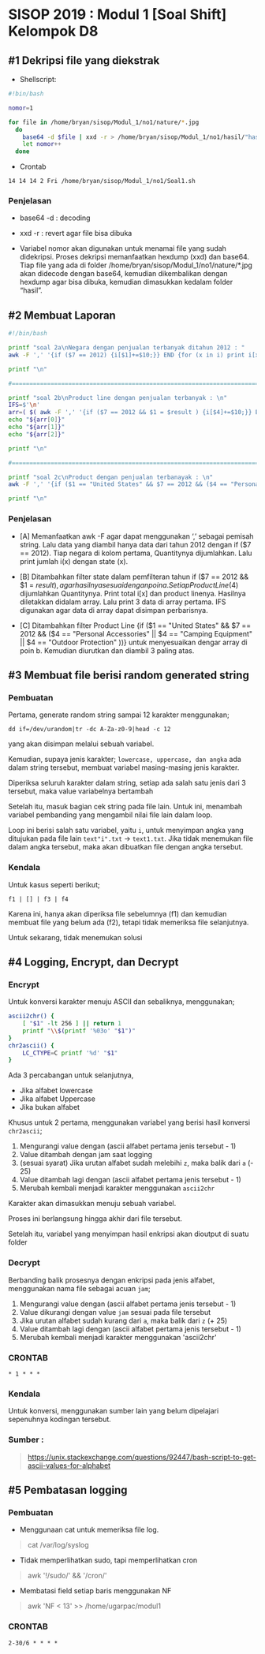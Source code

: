 # SISOP 2019 : Modul 1 [Soal Shift] Kelompok D8

## #1 Dekripsi file yang diekstrak

* Shellscript:

```bash
#!bin/bash

nomor=1

for file in /home/bryan/sisop/Modul_1/no1/nature/*.jpg
  do    
    base64 -d $file | xxd -r > /home/bryan/sisop/Modul_1/no1/hasil/"hasil"$nomor".jpg"
    let nomor++
  done
```

* Crontab

`14 14 14 2 Fri /home/bryan/sisop/Modul_1/no1/Soal1.sh`

### Penjelasan
* base64 -d	: decoding

* xxd -r	: revert agar file bisa dibuka

* Variabel nomor akan digunakan untuk menamai file yang sudah didekripsi. Proses dekripsi memanfaatkan hexdump (xxd) dan base64. Tiap file yang ada di folder /home/bryan/sisop/Modul_1/no1/nature/*.jpg akan didecode dengan base64, kemudian dikembalikan dengan hexdump agar bisa dibuka, kemudian dimasukkan kedalam folder “hasil”.

## #2 Membuat Laporan
```bash
#!/bin/bash

printf "soal 2a\nNegara dengan penjualan terbanyak ditahun 2012 : "
awk -F ',' '{if ($7 == 2012) {i[$1]+=$10;}} END {for (x in i) print i[x] "," x}' WA_Sales_Products_2012-14.csv | sort -nr | head -1 | awk -F ',' '{print $2}'

printf "\n"

#======================================================================#

printf "soal 2b\nProduct line dengan penjualan terbanyak : \n"
IFS=$'\n'
arr=( $( awk -F ',' '{if ($7 == 2012 && $1 = $result ) {i[$4]+=$10;}} END {for (x in i) print i[x] "," x;}' WA_Sales_Products_2012-14.csv | sort -nr | head -3 | awk -F ',' '{print $2}' ) )
echo "${arr[0]}"
echo "${arr[1]}"
echo "${arr[2]}"

printf "\n"

#======================================================================#

printf "soal 2c\nProduct dengan penjualan terbanayak : \n"
awk -F ',' '{if ($1 == "United States" && $7 == 2012 && ($4 == "Personal Accessories" || $4 == "Camping Equipment" || $4 == "Outdoor Protection" )) {i[$6]+=$10;}} END {for (x in i) print i[x] "," x;}' WA_Sales_Products_2012-14.csv | sort -nr | head -3 | awk -F ',' '{print $2}'

printf "\n"
```

### Penjelasan
* [A] Memanfaatkan awk -F agar dapat menggunakan ‘,’ sebagai pemisah string. Lalu data yang diambil hanya data dari tahun 2012 dengan if ($7 == 2012). Tiap negara di kolom pertama, Quantitynya dijumlahkan. Lalu print jumlah i(x) dengan state (x).

* [B] Ditambahkan filter state dalam pemfilteran tahun if ($7 == 2012 && $1 = $result ) , agar hasilnya sesuai dengan poin a. Setiap Product Line ($4) dijumlahkan Quantitynya. Print total i[x] dan product linenya. Hasilnya diletakkan didalam array. Lalu print 3 data di array pertama. IFS digunakan agar data di array dapat disimpan perbarisnya.

* [C] Ditambahkan filter Product Line {if ($1 == "United States" && $7 == 2012 && ($4 == "Personal Accessories" || $4 == "Camping Equipment" || $4 == "Outdoor Protection" ))} untuk menyesuaikan dengar array di poin b. Kemudian diurutkan dan diambil 3 paling atas.

## #3 Membuat file berisi random generated string
### Pembuatan
Pertama, generate random string sampai 12 karakter menggunakan;

`dd if=/dev/urandom|tr -dc A-Za-z0-9|head -c 12`

yang akan disimpan melalui sebuah variabel.

Kemudian, supaya jenis karakter; `lowercase, uppercase, dan angka` ada dalam string tersebut,
membuat variabel masing-masing jenis karakter.

Diperiksa seluruh karakter dalam string, setiap ada salah satu jenis dari 3 tersebut, maka value variabelnya bertambah

Setelah itu, masuk bagian cek string pada file lain. Untuk ini, menambah variabel pembanding yang mengambil nilai file lain dalam loop.

Loop ini berisi salah satu variabel, yaitu `i`, untuk menyimpan angka yang ditujukan pada file lain `text"i".txt` -> `text1.txt`. Jika tidak menemukan file dalam angka tersebut, maka akan dibuatkan file dengan angka tersebut.

### Kendala
Untuk kasus seperti berikut;

`f1 | [] | f3 | f4`

Karena ini, hanya akan diperiksa file sebelumnya (f1) dan kemudian membuat file yang belum ada (f2), tetapi tidak memeriksa file selanjutnya.

Untuk sekarang, tidak menemukan solusi

## #4 Logging, Encrypt, dan Decrypt
### Encrypt
Untuk konversi karakter menuju ASCII dan sebaliknya, menggunakan;
```bash
ascii2chr() {
	[ "$1" -lt 256 ] || return 1
	printf "\\$(printf '%03o' "$1")"
}
chr2ascii() {
	LC_CTYPE=C printf '%d' "$1"
}
```
Ada 3 percabangan untuk selanjutnya,
* Jika alfabet lowercase
* Jika alfabet Uppercase
* Jika bukan alfabet

Khusus untuk 2 pertama, menggunakan variabel yang berisi hasil konversi `chr2ascii`;
1. Mengurangi value dengan (ascii alfabet pertama jenis tersebut - 1)
2. Value ditambah dengan jam saat logging
3. (sesuai syarat) Jika urutan alfabet sudah melebihi `z`, maka balik dari `a` (- 25)
4. Value ditambah lagi dengan (ascii alfabet pertama jenis tersebut - 1) 
5. Merubah kembali menjadi karakter menggunakan `ascii2chr`

Karakter akan dimasukkan menuju sebuah variabel.

Proses ini berlangsung hingga akhir dari file tersebut.

Setelah itu, variabel yang menyimpan hasil enkripsi akan dioutput di suatu folder

### Decrypt
Berbanding balik prosesnya dengan enkripsi pada jenis alfabet, menggunakan nama file sebagai acuan `jam`;
1. Mengurangi value dengan (ascii alfabet pertama jenis tersebut - 1)
2. Value dikurangi dengan value `jam` sesuai pada file tersebut
3. Jika urutan alfabet sudah kurang dari `a`, maka balik dari `z` (+ 25)
4. Value ditambah lagi dengan (ascii alfabet pertama jenis tersebut - 1) 
5. Merubah kembali menjadi karakter menggunakan 'ascii2chr'

### CRONTAB

`* 1 * * *`

### Kendala

Untuk konversi, menggunakan sumber lain yang belum dipelajari sepenuhnya kodingan tersebut.

### Sumber :
> https://unix.stackexchange.com/questions/92447/bash-script-to-get-ascii-values-for-alphabet

## #5 Pembatasan logging
### Pembuatan
* Menggunaan cat untuk memeriksa file log.
> cat /var/log/syslog
* Tidak memperlihatkan sudo, tapi memperlihatkan cron
> awk '!/sudo/' && '/cron/'
* Membatasi field setiap baris menggunakan NF
> awk 'NF < 13' >> /home/ugarpac/modul1

### CRONTAB

`2-30/6 * * * *`
